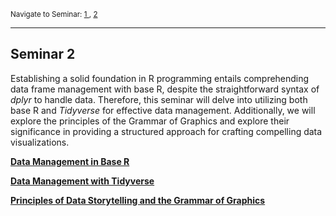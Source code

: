 <small> Navigate to Seminar: <a href="https://nicholas-sim.github.io/ANL501-Data-Visualisation-and-Storytelling/seminar_1/" class = "button" > 1 </a>,   <a href="https://nicholas-sim.github.io/ANL501-Data-Visualisation-and-Storytelling/seminar_2/" class = "button" > 2 </a>  </small>


---
## Seminar 2

Establishing a solid foundation in R programming entails comprehending data frame management with base R, despite the straightforward syntax of _dplyr_ to handle data. Therefore, this seminar will delve into utilizing both base R and _Tidyverse_ for effective data management. Additionally, we will explore the principles of the Grammar of Graphics and explore their significance in providing a structured approach for crafting compelling data visualizations.


<a style="font-weight:bold"  href="https://nicholas-sim.github.io/ANL501-Data-Visualisation-and-Storytelling/seminar_2/data_baseR">  Data Management in Base R </a>


<a style="font-weight:bold"  href="https://nicholas-sim.github.io/ANL501-Data-Visualisation-and-Storytelling/seminar_2/data_tidyverse">  Data Management with Tidyverse </a>


<a style="font-weight:bold"  href="https://nicholas-sim.github.io/ANL501-Data-Visualisation-and-Storytelling/seminar_2/grammarofgraphics"> Principles of Data Storytelling and the Grammar of Graphics </a>







